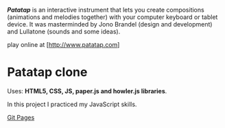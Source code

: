 ***Patatap*** is an interactive instrument that lets you create compositions (animations and melodies together) with your computer keyboard or tablet device.
It was masterminded by Jono Brandel (design and development) and Lullatone (sounds and some ideas).

play online at [http://www.patatap.com]

# Patatap clone

Uses: **HTML5, CSS, JS, paper.js and howler.js libraries**.

In this project I practiced my JavaScript skills.

[Git Pages](https://splinekonstantin.github.io/patatap-clone/)
